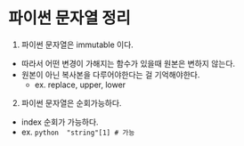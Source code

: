 # 파이썬 문자열 정리

1. 파이썬 문자열은 immutable 이다. 
  * 따라서 어떤 변경이 가해지는 함수가 있을때 원본은 변하지 않는다. 
  * 원본이 아닌 복사본을 다루어야한다는 걸 기억해야한다. 
    - ex. replace, upper, lower

2. 파이썬 문자열은 순회가능하다. 
  * index 순회가 가능하다. 
  * ex. ```python 
        "string"[1] # 가능
        ```